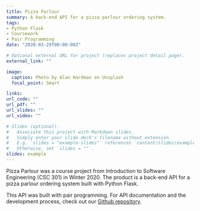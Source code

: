 ```yaml
---
title: Pizza Parlour
summary: A back-end API for a pizza parlour ordering system.
tags:
- Python Flask
- Coursework
- Pair Programming
date: "2020-03-29T00:00:00Z"

# Optional external URL for project (replaces project detail page).
external_link: ""

image:
  caption: Photo by Alan Hardman on Unsplash
  focal_point: Smart

links:
url_code: ""
url_pdf: ""
url_slides: ""
url_video: ""

# Slides (optional).
#   Associate this project with Markdown slides.
#   Simply enter your slide deck's filename without extension.
#   E.g. `slides = "example-slides"` references `content/slides/example-slides.md`.
#   Otherwise, set `slides = ""`.
slides: example
---
```


Pizza Parlour was a course project from Introduction to Software Engineering (CSC 301) in Winter 2020. The product is a back-end API for a pizza parlour ordering system built with Python Flask. 

This API was built with pair programming. For API documentation and the development process, check out our [Github repository](https://github.com/karenychen/pizza-parlour).

